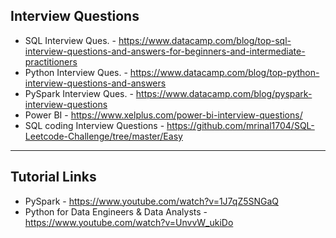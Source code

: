 ## Interview Questions
- SQL Interview Ques. - https://www.datacamp.com/blog/top-sql-interview-questions-and-answers-for-beginners-and-intermediate-practitioners
- Python Interview Ques. - https://www.datacamp.com/blog/top-python-interview-questions-and-answers
- PySpark Interview Ques. - https://www.datacamp.com/blog/pyspark-interview-questions
- Power BI - https://www.xelplus.com/power-bi-interview-questions/
- SQL coding Interview Questions - https://github.com/mrinal1704/SQL-Leetcode-Challenge/tree/master/Easy
---------------------------------------------------------------------------------------------------------------------------------------------------
## Tutorial Links
- PySpark - https://www.youtube.com/watch?v=1J7qZ5SNGaQ
- Python for Data Engineers & Data Analysts - https://www.youtube.com/watch?v=UnvvW_ukiDo
